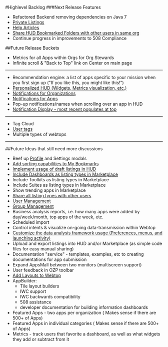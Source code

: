 #Highlevel Backlog
###Next Release Features
* Refactored Backend removing dependencies on Java 7
* [Private Listings](https://github.com/ozone-development/ozp-documentation/wiki/Private-Listings)
* [Help Articles](https://github.com/ozone-development/ozp-documentation/wiki/Help-Articles)
* [Share HUD Bookmarked Folders with other users in same org](https://github.com/ozone-development/ozp-documentation/wiki/Share-Bookmarked-Folder)
* Continue progress in improvements to 508 Compliance

##Future Release Buckets
* Metrics for all Apps within Orgs for Org Stewards
* Infinite scroll & "Back to Top" link on Center on main page

***

* Recommendation engine: a list of apps specific to your mission when you first sign up ("If you like this, you might like this!")
* [Personalized HUD (Widgets, Metrics visualization, etc.)](https://github.com/ozone-development/ozp-documentation/wiki/Customized-HUD)
* [Notifications for Organizations](https://github.com/ozone-development/ozp-documentation/wiki/Notifications)
* [Notifications for Apps](https://github.com/ozone-development/ozp-documentation/wiki/Notifications)
* Pop-up notifications/names when scrolling over an app in HUD
* [Notification Display - most recent populates at top](https://github.com/ozone-development/ozp-documentation/wiki/Notification-Display)

***

* Tag Cloud
* [User tags](https://github.com/ozone-development/ozp-documentation/wiki/User-Tags)
* Multiple types of webtops

***

##Future Ideas that still need more discussions
* Beef up [Profile](https://github.com/ozone-development/ozp-documentation/wiki/Profile) and Settings modals
* [Add sorting capabilities to My Bookmarks](https://github.com/ozone-development/ozp-documentation/wiki/Sorting-Bookmarks)
* [Implement usage of draft listings in HUD](https://github.com/ozone-development/ozp-documentation/wiki/Draft-Listings)
* [Include Dashboards as listing types in Marketplace](https://github.com/ozone-development/ozp-documentation/wiki/Adding-Dashboards-Listing-Type)
* Include Toolkits as listing types in Marketplace
* Include Suites as listing types in Marketplace
* Show trending apps in Marketplace
* [Share all listing types with other users](https://github.com/ozone-development/ozp-documentation/wiki/Sharing-Listings)
* [User Management](https://github.com/ozone-development/ozp-documentation/wiki/User-Management)
* [Group Management](https://github.com/ozone-development/ozp-documentation/wiki/Group-Management)
* Business analysis reports, i.e. how many apps were added by day/week/month, top apps of the week, etc.
* Scheduled import
* Control intents & visualize on-going data-transmission within Webtop
* [Customize the data analysis framework usage (Preferences, menus, and launching activity)](https://github.com/ozone-development/ozp-documentation/wiki/Customize-the-Data-Analysis-Framework)
* Upload and export listings into HUD and/or Marketplace (as simple code files for easy manual sharing)
* Documentation "service" - templates, examples, etc to creating documentations for app submission
* Expand AppsMall between two monitors (multiscreen support)
* User feedback in OZP toolbar
* [Add Layouts to Webtop](https://github.com/ozone-development/ozp-documentation/wiki/Webtop---Displaying-Apps-in-Layouts)
* AppBuilder:
    * Tile layout builders
    * IWC support
    * IWC backwards compatibility
    * 508 assistance
    * developer documentation for building information dashboards
* Featured Apps - two apps per organization ( Makes sense if there are 500+ of Apps)
* Featured Apps in individual categories ( Makes sense if there are 500+ of Apps)
* Metrics - track users that favorite a dashboard, as well as what widgets they add or subtract from it